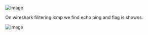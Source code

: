 ![image](https://github.com/x03ee/USC-CTF-2024/blob/main/beginner/weirdtraffic%20(forensics)/solve/chall.png)

On wireshark filitering icmp we find echo ping and flag is showns.

![image](https://github.com/x03ee/USC-CTF-2024/blob/main/beginner/weirdtraffic%20(forensics)/solve/flag.png)

